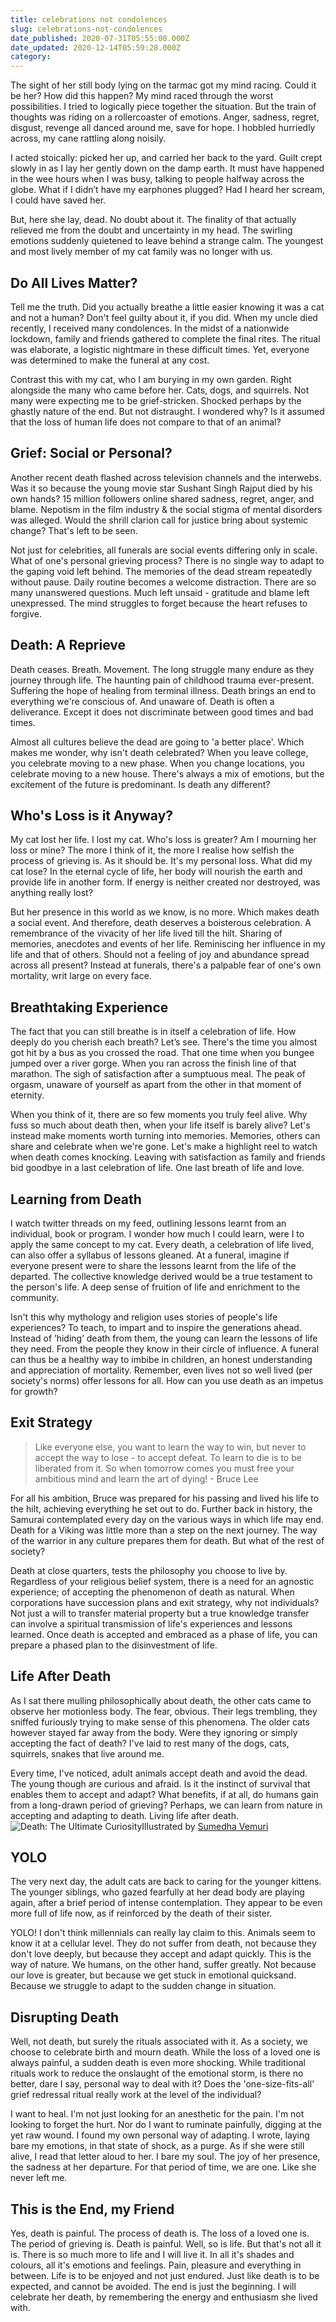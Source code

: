 ```yaml
---
title: celebrations not condolences
slug: celebrations-not-condolences
date_published: 2020-07-31T05:55:00.000Z
date_updated: 2020-12-14T05:59:28.000Z
category: 
---
```


The sight of her still body lying on the tarmac got my mind racing. Could it be her? How did this happen? My mind raced through the worst possibilities. I tried to logically piece together the situation. But the train of thoughts was riding on a rollercoaster of emotions. Anger, sadness, regret, disgust, revenge all danced around me, save for hope. I hobbled hurriedly across, my cane rattling along noisily.

I acted stoically: picked her up, and carried her back to the yard. Guilt crept slowly in as I lay her gently down on the damp earth. It must have happened in the wee hours when I was busy, talking to people halfway across the globe. What if I didn’t have my earphones plugged? Had I heard her scream, I could have saved her.

But, here she lay, dead. No doubt about it. The finality of that actually relieved me from the doubt and uncertainty in my head. The swirling emotions suddenly quietened to leave behind a strange calm. The youngest and most lively member of my cat family was no longer with us.

## Do All Lives Matter?

Tell me the truth. Did you actually breathe a little easier knowing it was a cat and not a human? Don't feel guilty about it, if you did. When my uncle died recently, I received many condolences. In the midst of a nationwide lockdown, family and friends gathered to complete the final rites. The ritual was elaborate, a logistic nightmare in these difficult times. Yet, everyone was determined to make the funeral at any cost.

Contrast this with my cat, who I am burying in my own garden. Right alongside the many who came before her. Cats, dogs, and squirrels. Not many were expecting me to be grief-stricken. Shocked perhaps by the ghastly nature of the end. But not distraught. I wondered why? Is it assumed that the loss of human life does not compare to that of an animal?

## Grief: Social or Personal?

Another recent death flashed across television channels and the interwebs. Was it so because the young movie star Sushant Singh Rajput died by his own hands? 15 million followers online shared sadness, regret, anger, and blame. Nepotism in the film industry & the social stigma of mental disorders was alleged. Would the shrill clarion call for justice bring about systemic change? That's left to be seen.

Not just for celebrities, all funerals are social events differing only in scale. What of one's personal grieving process? There is no single way to adapt to the gaping void left behind. The memories of the dead stream repeatedly without pause. Daily routine becomes a welcome distraction. There are so many unanswered questions. Much left unsaid - gratitude and blame left unexpressed. The mind struggles to forget because the heart refuses to forgive.

## Death: A Reprieve

Death ceases. Breath. Movement. The long struggle many endure as they journey through life. The haunting pain of childhood trauma ever-present. Suffering the hope of healing from terminal illness. Death brings an end to everything we're conscious of. And unaware of. Death is often a deliverance. Except it does not discriminate between good times and bad times.

Almost all cultures believe the dead are going to 'a better place'. Which makes me wonder, why isn't death celebrated? When you leave college, you celebrate moving to a new phase. When you change locations, you celebrate moving to a new house. There's always a mix of emotions, but the excitement of the future is predominant. Is death any different?

## Who's Loss is it Anyway?

My cat lost her life. I lost my cat. Who's loss is greater? Am I mourning her loss or mine? The more I think of it, the more I realise how selfish the process of grieving is. As it should be. It's my personal loss. What did my cat lose? In the eternal cycle of life, her body will nourish the earth and provide life in another form. If energy is neither created nor destroyed, was anything really lost?

But her presence in this world as we know, is no more. Which makes death a social event. And therefore, death deserves a boisterous celebration. A remembrance of the vivacity of her life lived till the hilt. Sharing of memories, anecdotes and events of her life. Reminiscing her influence in my life and that of others. Should not a feeling of joy and abundance spread across all present? Instead at funerals, there's a palpable fear of one's own mortality, writ large on every face.

## Breathtaking Experience

The fact that you can still breathe is in itself a celebration of life. How deeply do you cherish each breath? Let’s see. There's the time you almost got hit by a bus as you crossed the road. That one time when you bungee jumped over a river gorge. When you ran across the finish line of that marathon. The sigh of satisfaction after a sumptuous meal. The peak of orgasm, unaware of yourself as apart from the other in that moment of eternity.

When you think of it, there are so few moments you truly feel alive. Why fuss so much about death then, when your life itself is barely alive? Let's instead make moments worth turning into memories. Memories, others can share and celebrate when we're gone. Let's make a highlight reel to watch when death comes knocking. Leaving with satisfaction as family and friends bid goodbye in a last celebration of life. One last breath of life and love.

## Learning from Death

I watch twitter threads on my feed, outlining lessons learnt from an individual, book or program. I wonder how much I could learn, were I to apply the same concept to my cat. Every death, a celebration of life lived, can also offer a syllabus of lessons gleaned. At a funeral, imagine if everyone present were to share the lessons learnt from the life of the departed. The collective knowledge derived would be a true testament to the person's life. A deep sense of fruition of life and enrichment to the community.

Isn't this why mythology and religion uses stories of people's life experiences? To teach, to impart and to inspire the generations ahead. Instead of ’hiding’ death from them, the young can learn the lessons of life they need. From the people they know in their circle of influence. A funeral can thus be a healthy way to imbibe in children, an honest understanding and appreciation of mortality. Remember, even lives not so well lived (per society's norms) offer lessons for all. How can you use death as an impetus for growth?

## Exit Strategy

> Like everyone else, you want to learn the way to win, but never to accept the way to lose - to accept defeat. To learn to die is to be liberated from it. So when tomorrow comes you must free your ambitious mind and learn the art of dying! - Bruce Lee

For all his ambition, Bruce was prepared for his passing and lived his life to the hilt, achieving everything he set out to do. Further back in history, the Samurai contemplated every day on the various ways in which life may end. Death for a Viking was little more than a step on the next journey. The way of the warrior in any culture prepares them for death. But what of the rest of society?

Death at close quarters, tests the philosophy you choose to live by. Regardless of your religious belief system, there is a need for an agnostic experience; of accepting the phenomenon of death as natural. When corporations have succession plans and exit strategy, why not individuals? Not just a will to transfer material property but a true knowledge transfer can involve a spiritual transmission of life's experiences and lessons learned. Once death is accepted and embraced as a phase of life, you can prepare a phased plan to the disinvestment of life.

## Life After Death

As I sat there mulling philosophically about death, the other cats came to observe her motionless body. The fear, obvious. Their legs trembling, they sniffed furiously trying to make sense of this phenomena. The older cats however stayed far away from the body. Were they ignoring or simply accepting the fact of death? I've laid to rest many of the dogs, cats, squirrels, snakes that live around me.

Every time, I've noticed, adult animals accept death and avoid the dead. The young though are curious and afraid. Is it the instinct of survival that enables them to accept and adapt? What benefits, if at all, do humans gain from a long-drawn period of grieving? Perhaps, we can learn from nature in accepting and adapting to death. Living life after death.
![Death: The Ultimate Curiosity](/assets/images/death-celebrations-not-condolences.jpg)Illustrated by [Sumedha Vemuri](https://instagram.com/vemuridraws)
## YOLO

The very next day, the adult cats are back to caring for the younger kittens. The younger siblings, who gazed fearfully at her dead body are playing again, after a brief period of intense contemplation. They appear to be even more full of life now, as if reinforced by the death of their sister.

YOLO! I don't think millennials can really lay claim to this. Animals seem to know it at a cellular level. They do not suffer from death, not because they don't love deeply, but because they accept and adapt quickly. This is the way of nature. We humans, on the other hand, suffer greatly. Not because our love is greater, but because we get stuck in emotional quicksand. Because we struggle to adapt to the sudden change in situation.

## Disrupting Death

Well, not death, but surely the rituals associated with it. As a society, we choose to celebrate birth and mourn death. While the loss of a loved one is always painful, a sudden death is even more shocking. While traditional rituals work to reduce the onslaught of the emotional storm, is there no better, dare I say, personal way to deal with it? Does the 'one-size-fits-all' grief redressal ritual really work at the level of the individual?

I want to heal. I'm not just looking for an anesthetic for the pain. I'm not looking to forget the hurt. Nor do I want to ruminate painfully, digging at the yet raw wound. I found my own personal way of adapting. I wrote, laying bare my emotions, in that state of shock, as a purge. As if she were still alive, I read that letter aloud to her. I bare my soul. The joy of her presence, the sadness at her departure. For that period of time, we are one. Like she never left me.

## This is the End, my Friend

Yes, death is painful. The process of death is. The loss of a loved one is. The period of grieving is. Death is painful. Well, so is life. But that's not all it is. There is so much more to life and I will live it. In all it's shades and colours, all it's emotions and feelings. Pain, pleasure and everything in between. Life is to be enjoyed and not just endured. Just like death is to be expected, and cannot be avoided. The end is just the beginning. I will celebrate her death, by remembering the energy and enthusiasm she lived with.

